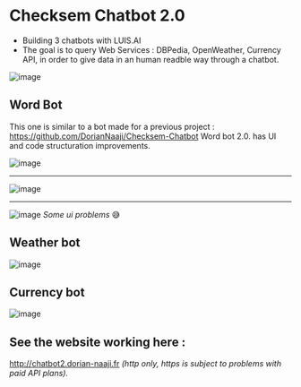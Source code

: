 # Checksem Chatbot 2.0

- Building 3 chatbots with LUIS.AI
- The goal is to query Web Services : DBPedia, OpenWeather, Currency API, in order to give data in an human readble way through a chatbot.

![image](https://user-images.githubusercontent.com/31795527/114321605-fb736c80-9b1b-11eb-9364-b77cb6404be1.png)


## Word Bot
This one is similar to a bot made for a previous project : https://github.com/DorianNaaji/Checksem-Chatbot
Word bot 2.0. has UI and code structuration improvements.

![image](https://user-images.githubusercontent.com/31795527/114321617-0deda600-9b1c-11eb-9445-7693de42840b.png)

***

![image](https://user-images.githubusercontent.com/31795527/114321631-1b0a9500-9b1c-11eb-9c40-abda2fca6ced.png)

***

![image](https://user-images.githubusercontent.com/31795527/114321671-40979e80-9b1c-11eb-8e25-c302a95bdb48.png)
_Some ui problems_ 😅


## Weather bot

![image](https://user-images.githubusercontent.com/31795527/114321701-5d33d680-9b1c-11eb-926a-6ce72f01d920.png)


## Currency bot

![image](https://user-images.githubusercontent.com/31795527/114321715-73da2d80-9b1c-11eb-99d9-4135015e84bc.png)


## See the website working here :
http://chatbot2.dorian-naaji.fr _(http only, https is subject to problems with paid API plans)._
